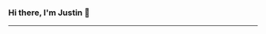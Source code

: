 ### Hi there, I'm Justin 👋
<hr/>
<!--
**JustinPayneCore/JustinPayneCore** is a ✨ _special_ ✨ repository because its `README.md` (this file) appears on your GitHub profile.

Here are some ideas to get you started:

- 🔭 I’m currently working on ...
- 🌱 I’m currently learning ...
- 👯 I’m looking to collaborate on ...
- 🤔 I’m looking for help with ...
- 💬 Ask me about ...
- 📫 How to reach me: ...
- 😄 Pronouns: ...
- ⚡ Fun fact: ...
-->

I am a recent graduate of the CST program at British Columbia Institute of Technology (BCIT).

### 📚 Projects
- Pugna Ultima - 2D platformer online PvP fighting game (C# .NET Framework, Unity, Photon Fusion & Azure PlayFab)
- Jusgabon - Top-down, 2D Zelda-like singleplayer RPG (C# .NET Framework & MonoGame game engine)


### 🎓 Education
- Computer Systems Technology Diploma from BCIT (Graduated Winter 2022, with Distinction)
- Recipient of the Brian Anderson Memorial Award in Technical Programming 2022


### 💻 Skills
- Proficient languages: C#, Python, Java, & Javascript
- Experience with: .NET Framework, Unity, MonoGame, MongoDB, MySQL, Firebase, NodeJs, ExpressJS, React, React Native, Figma, Git, & Trello
- Soft skills: Communication, Collaboration, Adaptability, Project management, & Problem Solving


### 📫 Contact
You can reach out to me at justinthecore@gmail.com or connect with me on LinkedIn.


Thanks for checking out my profile!
